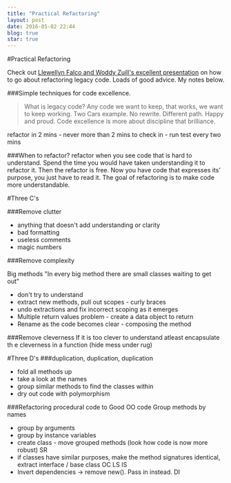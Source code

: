 ```yaml
---
title: "Practical Refactoring"
layout: post
date: 2016-05-02 22:44
blog: true
star: true
---
```


#Practical Refactoring

Check out [Llewellyn Falco and Woddy Zuill's excellent presentation](https://www.youtube.com/watch?v=aWiwDdx_rdo&ab_channel=LlewellynFalco) on how to go about refactoring legacy code. Loads of good advice. My notes below.


###Simple techniques for code excellence.

>What is legacy code? Any code we want to keep, that works, we want to keep working.
Two Cars example. No rewrite. Different path. Happy and proud.
Code excellence is more about discipline that brilliance.

refactor in 2 mins  - never more than 2 mins to check in - run test every two mins

###When to refactor?
refactor when you see code that is hard to understand.
Spend the time you would have taken understanding it to refactor it. Then the refactor is free.
Now you have code that expresses its’ purpose, you just have to read it.
The goal of refactoring is to make code more understandable.

#Three C's

###Remove clutter
- anything that doesn't add understanding or clarity
- bad formatting
- useless comments
- magic numbers

###Remove complexity

Big methods "In every big method there are small classes waiting to get out"
- don't try to understand
- extract new methods, pull out scopes - curly braces
- undo extractions and fix incorrect scoping as it emerges
- Multiple return values problem - create a data object to return
- Rename as the code becomes clear - composing the method

###Remove cleverness
If it is too clever to understand atleast encapsulate th e cleverness in a function (hide mess under rug)

#Three D's
###duplication, duplication, duplication
- fold all methods up
- take a look at the names
- group similar methods to find the classes within
- dry out code with polymorphism

###Refactoring procedural code to Good OO code
Group methods by names
- group by arguments
- group by instance variables
- create class - move grouped methods  (look how code is now more robust) SR
- if classes have similar purposes, make the method signatures identical, extract interface / base class OC LS IS
- Invert dependencies -> remove new(). Pass in instead. DI
